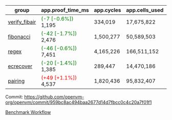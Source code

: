 | group | app.proof_time_ms | app.cycles | app.cells_used | leaf.proof_time_ms | leaf.cycles | leaf.cells_used |
| -- | -- | -- | -- | -- | -- | -- |
| [verify_fibair](https://github.com/openvm-org/openvm/blob/benchmark-results/benchmarks-pr/1629/verify_fibair-959bc8ac494baa2677d14d7fbcc0c4c20a7f01f1.md) |<span style='color: green'>(-7 [-0.6%])</span> 1,195 |  334,019 |  17,675,822 |- | - | - |
| [fibonacci](https://github.com/openvm-org/openvm/blob/benchmark-results/benchmarks-pr/1629/fibonacci-959bc8ac494baa2677d14d7fbcc0c4c20a7f01f1.md) |<span style='color: green'>(-42 [-1.7%])</span> 2,476 |  1,500,277 |  50,589,503 |- | - | - |
| [regex](https://github.com/openvm-org/openvm/blob/benchmark-results/benchmarks-pr/1629/regex-959bc8ac494baa2677d14d7fbcc0c4c20a7f01f1.md) |<span style='color: green'>(-46 [-0.6%])</span> 7,451 |  4,165,226 |  166,511,152 |- | - | - |
| [ecrecover](https://github.com/openvm-org/openvm/blob/benchmark-results/benchmarks-pr/1629/ecrecover-959bc8ac494baa2677d14d7fbcc0c4c20a7f01f1.md) |<span style='color: green'>(-20 [-1.4%])</span> 1,385 |  289,447 |  14,470,186 |- | - | - |
| [pairing](https://github.com/openvm-org/openvm/blob/benchmark-results/benchmarks-pr/1629/pairing-959bc8ac494baa2677d14d7fbcc0c4c20a7f01f1.md) |<span style='color: red'>(+49 [+1.1%])</span> 4,537 |  1,820,436 |  95,832,407 |- | - | - |


Commit: https://github.com/openvm-org/openvm/commit/959bc8ac494baa2677d14d7fbcc0c4c20a7f01f1

[Benchmark Workflow](https://github.com/openvm-org/openvm/actions/runs/14869657925)
